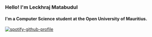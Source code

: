 <h3 align="left">Hello! I'm Leckhraj Matabudul </h3>
<h4 align="left">I'm a Computer Science student at the Open University of Mauritius.</h4>




[![spotify-github-profile](https://spotify-github-profile.kittinanx.com/api/view?uid=sw6u1eviquzouyctc0x1hffrt&cover_image=true&theme=natemoo-re&show_offline=false&background_color=121212&interchange=false&bar_color=53b14f&bar_color_cover=true)](https://github.com/kittinan/spotify-github-profile)
